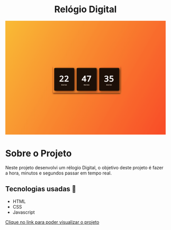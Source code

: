 <h1 align="center">Relógio Digital</h1>

<img src = "./images/gif-do-projeto.gif">

# Sobre o Projeto

Neste projeto desenvolvi um rélogio Digital, o objetivo deste projeto é fazer a hora, minutos e segundos passar em tempo real.

## Tecnologias usadas 🚀

- HTML
- CSS
- Javascript

<a href="https://thunderous-rugelach-cb68b5.netlify.app">Clique no link para poder visualizar o projeto</a>
